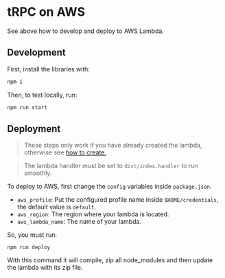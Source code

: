 # tRPC on AWS

See above how to develop and deploy to AWS Lambda.

## Development

First, install the libraries with:

```bash
npm i
```

Then, to test locally, run:

```bash
npm run start
```

## Deployment

> These steps only work if you have already created the lambda, otherwise see [how to create.](https://docs.aws.amazon.com/lambda/latest/dg/getting-started.html)

> The lambda handler must be set to `dist/index.handler` to run smoothly.

To deploy to AWS, first change the `config` variables inside `package.json`.

- `aws_profile`: Put the configured profile name inside `$HOME/credentials`, the default value is `default`.
- `aws_region`: The region where your lambda is located.
- `aws_lambda_name`: The name of your lambda.

So, you must run:

```
npm run deploy
```

With this command it will compile, zip all node_modules and then update the lambda with its zip file.
